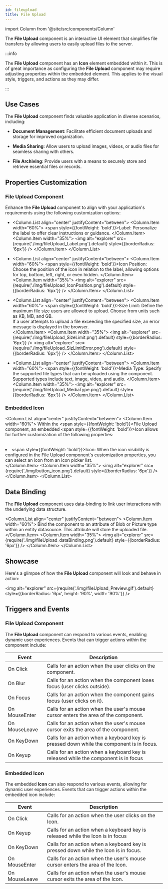 ```yaml
---
id: fileupload
title: File Upload
---
```

import Column from '@site/src/components/Column'


The **File Upload** component is an interactive UI element that simplifies file transfers by allowing users to easily upload files to the server.


:::info 

The **File Upload** component has an **Icon** element embedded within it. This is of great importance as configuring the **File Upload** component may require adjusting properties within the embedded element. This applies to the visual style, triggers, and actions as they may differ.

:::


## Use Cases

The **File Upload** component finds valuable application in diverse scenarios, including:

- **Document Management**: Facilitate efficient document uploads and storage for improved organization.

- **Media Sharing**: Allow users to upload images, videos, or audio files for seamless sharing with others.

- **File Archiving**: Provide users with a means to securely store and retrieve essential files or records.



## Properties Customization

### File Upload Component

Enhance the **File Upload** component to align with your application's requirements using the following customization options:

- <Column.List align="center" justifyContent="between">
	<Column.Item width="60%">
        <span style={{fontWeight: 'bold'}}>Label</span>: Personalize the label to offer clear instructions or guidance.
	</Column.Item>
	<Column.Item width="35%">
        <img alt="explorer" src={require('./img/fileUpload_Label.png').default} style={{borderRadius: '6px'}} />
	</Column.Item>
</Column.List>

- <Column.List align="center" justifyContent="between">
	<Column.Item width="60%">
        <span style={{fontWeight: 'bold'}}>Icon Position</span>: Choose the position of the icon in relation to the label, allowing options for top, bottom, left, right, or even hidden.
	</Column.Item>
	<Column.Item width="35%">
        <img alt="explorer" src={require('./img/fileUpload_IconPosition.png').default} style={{borderRadius: '6px'}} />
	</Column.Item>
</Column.List>


- <Column.List align="center" justifyContent="between">
	<Column.Item width="60%">
        <span style={{fontWeight: 'bold'}}>Size Limit</span>: Define the maximum file size users are allowed to upload. Choose from units such as KB, MB, and GB. <br/>
		If a user attempts to upload a file exceeding the specified size, an error message is displayed in the browser.        
	</Column.Item>
	<Column.Item width="35%">
        <img alt="explorer" src={require('./img/fileUpload_SizeLimit.png').default} style={{borderRadius: '6px'}} />
		<img alt="explorer" src={require('./img/fileUpload_SizLimitError.png').default} style={{borderRadius: '6px'}} />
	</Column.Item>
</Column.List>


- <Column.List align="center" justifyContent="between">
	<Column.Item width="60%">
        <span style={{fontWeight: 'bold'}}>Media Type</span>: Specify the supported file types that can be uploaded using the component. Supported types include text, image, video, and audio.
	</Column.Item>
	<Column.Item width="35%">
        <img alt="explorer" src={require('./img/fileUpload_MediaType.png').default} style={{borderRadius: '6px'}} />
	</Column.Item>
</Column.List>

### Embedded Icon

<Column.List align="center" justifyContent="between">
        <Column.Item width="60%">
                Within the <span style={{fontWeight: 'bold'}}>File Upload</span> component, an embedded <span style={{fontWeight: 'bold'}}>Icon</span> allows for further customization of the following properties: <br/><br/>
                <li><span style={{fontWeight: 'bold'}}>Icon</span>: When the icon visibility is configured in the File Upload component's customization properties, you can select an icon from an icon picker list.</li>
        </Column.Item>
        <Column.Item width="35%">
                <img alt="explorer" src={require('./img/button_icon.png').default} style={{borderRadius: '6px'}} />
        </Column.Item>
</Column.List>


## Data Binding

The **File Upload** component uses data-binding to link user interactions with the underlying data structure.

<Column.List align="center" justifyContent="between">
	<Column.Item width="60%">
		Bind the component to an attribute of Blob or Picture type within an entity datasource. This attribute will store the uploaded file.
	</Column.Item>
	<Column.Item width="35%">
        <img alt="explorer" src={require('./img/fileUpload_dataBinding.png').default} style={{borderRadius: '6px'}} />
	</Column.Item>
</Column.List>


## Showcase

Here's a glimpse of how the **File Upload** component will look and behave in action:

<img alt="explorer" src={require('./img/fileUpload_Preview.gif').default} style={{borderRadius: '6px', height: '90%', width: '90%'}} />


## Triggers and Events

### File Upload Component

The **File Upload** component can respond to various events, enabling dynamic user experiences. Events that can trigger actions within the component include:

|Event|Description|
|---|---|
|On Click| Calls for an action when the user clicks on the component. |
|On Blur| Calls for an action when the component loses focus (user clicks outside). |
|On Focus| Calls for an action when the component gains focus (user clicks on it). |
|On MouseEnter| Calls for an action when the user's mouse cursor enters the area of the component.|
|On MouseLeave| Calls for an action when the user's mouse cursor exits the area of the component.|
|On KeyDown| Calls for an action when a keyboard key is pressed down while the component is in focus. |
|On Keyup| Calls for an action when a keyboard key is released while the component is in focus|

### Embedded Icon

The embedded **Icon** can also respond to various events, allowing for dynamic user experiences. Events that can trigger actions within the embedded icon include:

|Event|Description|
|---|---|
|On Click| Calls for an action when the user clicks on the Icon. |
|On Keyup| Calls for an action when a keyboard key is released while the Icon is in focus|
|On KeyDown| Calls for an action when a keyboard key is pressed down while the Icon is in focus. |
|On MouseEnter| Calls for an action when the user's mouse cursor enters the area of the Icon.|
|On MouseLeave| Calls for an action when the user's mouse cursor exits the area of the Icon.|